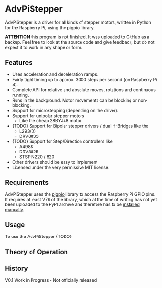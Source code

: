 # AdvPiStepper
AdvPiStepper is a driver for all kinds of stepper motors, written in Python for the Raspberry Pi, using the pigpio library.

**ATTENTION** this program is not finished. It was uploaded to GitHub as a backup.
Feel free to look at the source code and give feedback, but do not expect it to work
in any shape or form.

## Features
* Uses acceleration and deceleration ramps.
* Fairly tight timing up to approx. 3000 steps per second (on Raspberry Pi 4).
* Complete API for relative and absolute moves, rotations and continuous running.
* Runs in the background. Motor movements can be blocking or non-blocking.
* Support for microstepping (depending on the driver).
* Support for unipolar stepper motors
    * Like the cheap 28BYJ48 motor
* {TODO} Support for Bipolar stepper drivers / dual H-Bridges like the
    * L293(D)
    * DRV8833 
* {TODO} Support for Step/Direction controllers like
    * A4988 
    * DRV8825
    * STSPIN220 / 820
* Other drivers should be easy to implement
* Licensed under the very permissive MIT license.

## Requirements
AdvPiStepper uses the [pigpio](http://abyz.me.uk/rpi/pigpio/) library to access the Raspberry Pi GPIO pins.
It requires at least V76 of the library, which at the time of writing has not yet been uploaded to the PyPI archive and
therefore has to be [installed manually](http://abyz.me.uk/rpi/pigpio/download.html).

## Usage
To use the AdvPiStepper {TODO}

## Theory of Operation

## History
V0.1 Work in Progress - Not officially released

